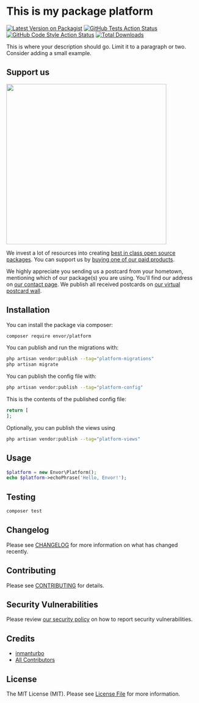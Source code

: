 # This is my package platform

[![Latest Version on Packagist](https://img.shields.io/packagist/v/envor/platform.svg?style=flat-square)](https://packagist.org/packages/envor/platform)
[![GitHub Tests Action Status](https://img.shields.io/github/actions/workflow/status/envor/platform/run-tests.yml?branch=main&label=tests&style=flat-square)](https://github.com/envor/platform/actions?query=workflow%3Arun-tests+branch%3Amain)
[![GitHub Code Style Action Status](https://img.shields.io/github/actions/workflow/status/envor/platform/fix-php-code-style-issues.yml?branch=main&label=code%20style&style=flat-square)](https://github.com/envor/platform/actions?query=workflow%3A"Fix+PHP+code+style+issues"+branch%3Amain)
[![Total Downloads](https://img.shields.io/packagist/dt/envor/platform.svg?style=flat-square)](https://packagist.org/packages/envor/platform)

This is where your description should go. Limit it to a paragraph or two. Consider adding a small example.

## Support us

[<img src="https://github-ads.s3.eu-central-1.amazonaws.com/platform.jpg?t=1" width="419px" />](https://spatie.be/github-ad-click/platform)

We invest a lot of resources into creating [best in class open source packages](https://spatie.be/open-source). You can support us by [buying one of our paid products](https://spatie.be/open-source/support-us).

We highly appreciate you sending us a postcard from your hometown, mentioning which of our package(s) you are using. You'll find our address on [our contact page](https://spatie.be/about-us). We publish all received postcards on [our virtual postcard wall](https://spatie.be/open-source/postcards).

## Installation

You can install the package via composer:

```bash
composer require envor/platform
```

You can publish and run the migrations with:

```bash
php artisan vendor:publish --tag="platform-migrations"
php artisan migrate
```

You can publish the config file with:

```bash
php artisan vendor:publish --tag="platform-config"
```

This is the contents of the published config file:

```php
return [
];
```

Optionally, you can publish the views using

```bash
php artisan vendor:publish --tag="platform-views"
```

## Usage

```php
$platform = new Envor\Platform();
echo $platform->echoPhrase('Hello, Envor!');
```

## Testing

```bash
composer test
```

## Changelog

Please see [CHANGELOG](CHANGELOG.md) for more information on what has changed recently.

## Contributing

Please see [CONTRIBUTING](CONTRIBUTING.md) for details.

## Security Vulnerabilities

Please review [our security policy](../../security/policy) on how to report security vulnerabilities.

## Credits

- [inmanturbo](https://github.com/envor)
- [All Contributors](../../contributors)

## License

The MIT License (MIT). Please see [License File](LICENSE.md) for more information.

